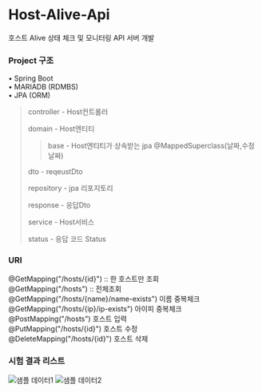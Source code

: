 # Host-Alive-Api
호스트 Alive 상태 체크 및 모니터링 API 서버 개발
### Project 구조

• Spring Boot   
• MARIADB (RDMBS)  
• JPA (ORM)   

>controller  - Host컨트롤러
> 
>domain - Host엔티티
>>base - Host엔티티가 상속받는 jpa @MappedSuperclass(날짜,수정날짜)
>>
>>
>dto - reqeustDto
>>
>repository - jpa 리포지토리
>
>response - 응답Dto
>
>service - Host서비스
>
>status - 응답 코드 Status

### URI
@GetMapping("/hosts/{id}") :: 한 호스트만 조회   
@GetMapping("/hosts") :: 전체조회     
@GetMapping("/hosts/{name}/name-exists") 이름 중복체크    
@GetMapping("/hosts/{ip}/ip-exists") 아이피 중복체크   
@PostMapping("/hosts") 호스트 입력     
@PutMapping("/hosts/{id}") 호스트 수정    
@DeleteMapping("/hosts/{id}") 호스트 삭제       


### 시험 결과 리스트

![샘플 데이터1](https://user-images.githubusercontent.com/97586086/173371300-00d791fc-d3cb-45de-94c4-141dd8c12041.png)
![샘플 데이터2](https://user-images.githubusercontent.com/97586086/173371312-15675ae7-8ce7-4f9d-a7ac-eedef579d38f.png)
